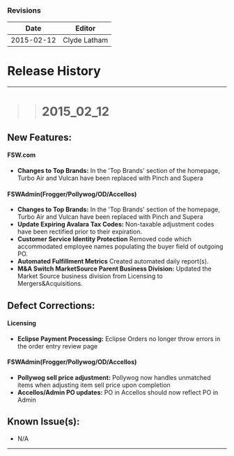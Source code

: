 ### Revisions
| Date | Editor |
| -------- | -------- | 
|2015-02-12|Clyde Latham|

# Release History
___

>> # __2015_02_12__

## __New Features:__

#### __FSW.com__ 
* __Changes to Top Brands:__ In the 'Top Brands' section of the homepage, Turbo Air and Vulcan have been replaced with Pinch and Supera

#### __FSWAdmin(Frogger/Pollywog/OD/Accellos)__

* __Changes to Top Brands:__ In the 'Top Brands' section of the homepage, Turbo Air and Vulcan have been replaced with Pinch and Supera
* __Update Expiring Avalara Tax Codes:__ Non-taxable adjustment codes have been rectified prior to their expiration. 
* __Customer Service Identity Protection__ Removed code which accommodated employee names populating the buyer field of outgoing PO.
* __Automated Fulfillment Metrics__ Created automated daily report(s). 
* __M&A Switch MarketSource Parent Business Division:__ Updated the Market Source business division from Licensing to Mergers&Acquisitions.

## __Defect Corrections:__

#### __Licensing__
* __Eclipse Payment Processing:__ Eclipse Orders no longer throw errors in the order entry review page

#### __FSWAdmin(Frogger/Pollywog/OD/Accellos)__
* __Pollywog sell price adjustment:__ Pollywog now handles unmatched items when adjusting item sell price upon completion 
* __Accellos/Admin PO updates:__ PO in Accellos should now reflect PO in Admin 

## __Known Issue(s):__
* N/A
___
